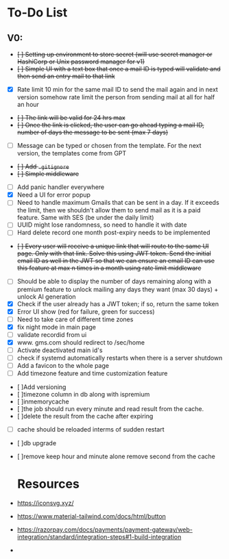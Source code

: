 # To-Do List

## V0:

- ~~[ ] Setting up environment to store secret (will use secret manager or HashiCorp or Unix password manager for v1)~~
- ~~[ ] Simple UI with a text box that once a mail ID is typed will validate and then send an entry mail to that link~~
- [x] Rate limit 10 min for the same mail ID to send the mail again and in next version somehow rate limit the person from sending mail at all for half an hour
- ~~[ ] The link will be valid for 24 hrs max~~
- ~~[ ] Once the link is clicked, the user can go ahead typing a mail ID, number of days the message to be sent (max 7 days)~~
- [ ] Message can be typed or chosen from the template. For the next version, the templates come from GPT
- ~~[ ] Add `.gitignore`~~
- ~~[ ] Simple middleware~~
- [ ] Add panic handler everywhere
- [x] Need a UI for error popup
- [ ] Need to handle maximum Gmails that can be sent in a day. If it exceeds the limit, then we shouldn't allow them to send mail as it is a paid feature. Same with SES (be under the daily limit)
- [ ] UUID might lose randomness, so need to handle it with date
- [ ] Hard delete record one month post-expiry needs to be implemented
- ~~[ ] Every user will receive a unique link that will route to the same UI page. Only with that link. Solve this using JWT token. Send the initial email ID as well in the JWT so that we can ensure an email ID can use this feature at max n times in a month using rate limit middleware~~
  
- [ ] Should be able to display the number of days remaining along with a premium feature to unlock mailing any days they want (max 30 days) + unlock AI generation
- [x] Check if the user already has a JWT token; if so, return the same token
- [x] Error UI show (red for failure, green for success)
- [ ] Need to take care of different time zones
- [x] fix night mode in main page
- [ ] validate recordid from ui
- [x] www. gms.com should redirect to /sec/home
- [ ] Activate deactivated main id's
- [ ] check if systemd automatically restarts when there is a server shutdown
- [ ] Add a favicon to the whole page 
- [ ] Add timezone feature and time customization feature
- [ ]Add versioning
- [ ]timezone column in db along with ispremium
- [ ]inmemorycache
- [ ]the job should run every minute and read result from the cache. 
- [ ]delete the result from the cache after expiring
- [ ] cache should be reloaded interms of sudden restart
- [ ]db upgrade
- [ ]remove keep hour and minute alone remove second from the cache

  <h1>Resources</h1>
-  https://iconsvg.xyz/
-  https://www.material-tailwind.com/docs/html/button
-  https://razorpay.com/docs/payments/payment-gateway/web-integration/standard/integration-steps#1-build-integration
- 
  
